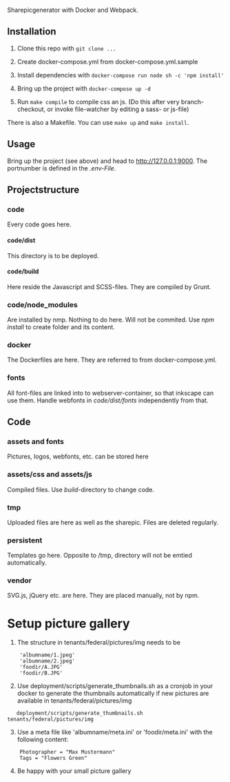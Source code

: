 Sharepicgenerator with Docker and Webpack.

## Installation
 1. Clone this repo with
  ``git clone ...``

 1. Create docker-compose.yml from docker-compose.yml.sample
 
 1. Install dependencies with
  ``docker-compose run node sh -c 'npm install'``

 1. Bring up the project with
 ``docker-compose up -d``
  
 1. Run ```make compile``` to compile css an js. (Do this after very branch-checkout, or invoke file-watcher by editing a sass- or js-file)

There is also a Makefile. You can use ``make up`` and ``make install``.

## Usage
Bring up the project (see above) and head to http://127.0.0.1:9000. The portnumber is defined in the _.env-File_.

## Projectstructure 
### code
Every code goes here.

#### code/dist
This directory is to be deployed.

#### code/build
Here reside the Javascript and SCSS-files. They are compiled by Grunt.

### code/node_modules
Are installed by nmp. Nothing to do here. Will not be commited. Use _npm install_ to create folder and its content.

### docker
The Dockerfiles are here. They are referred to from docker-compose.yml.

### fonts
All font-files are linked into to webserver-container, so that inkscape can use them. Handle webfonts in _code/dist/fonts_ independently from that.

## Code
### assets and fonts
Pictures, logos, webfonts, etc. can be stored here

### assets/css and assets/js
Compiled files. Use _build_-directory to change code.

### tmp
Uploaded files are here as well as the sharepic. Files are deleted regularly.

### persistent
Templates go here. Opposite to /tmp, directory will not be emtied automatically.

### vendor
SVG.js, jQuery etc. are here. They are placed manually, not by npm.

# Setup picture gallery
1. The structure in tenants/federal/pictures/img needs to be 

```
    'albumname/1.jpeg'
    'albumname/2.jpeg'
    'foodir/A.JPG'
    'foodir/B.JPG'

```

2. Use deployment/scripts/generate_thumbnails.sh as a cronjob in your docker to generate the thumbnails automatically if new pictures are available in tenants/federal/pictures/img

```
   deployment/scripts/generate_thumbnails.sh tenants/federal/pictures/img

```

3. Use a meta file like 'albumname/meta.ini' or 'foodir/meta.ini' with the following content:
```
    Photographer = "Max Mustermann"
    Tags = "Flowers Green"
```

4. Be happy with your small picture gallery

